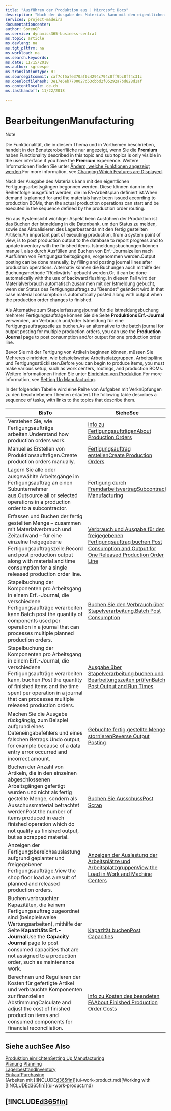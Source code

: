 ```yaml
---
title: "Ausführen der Produktion aus | Microsoft Docs"
description: "Nach der Ausgabe des Materials kann mit den eigentlichen Fertigungsarbeitsgängen begonnen werden. Diese können dann in der Reihenfolge ausgeführt werden, die im FA-Arbeitsplan definiert ist."
services: project-madeira
documentationcenter: 
author: SorenGP
ms.service: dynamics365-business-central
ms.topic: article
ms.devlang: na
ms.tgt_pltfrm: na
ms.workload: na
ms.search.keywords: 
ms.date: 11/15/2018
ms.author: sgroespe
ms.translationtype: HT
ms.sourcegitcommit: caf7cf5afe370af0c4294c794c0ff9bc8ff4c31c
ms.openlocfilehash: 3e17e6eb7700027d53cbbd2f05292a7bd828d1af
ms.contentlocale: de-ch
ms.lasthandoff: 11/22/2018

---
```

# <a name="manufacturing"></a><span data-ttu-id="83fed-103">Bearbeitungen</span><span class="sxs-lookup"><span data-stu-id="83fed-103">Manufacturing</span></span>
> [!NOTE]
> <span data-ttu-id="83fed-104">Die Funktionalität, die in diesem Thema und in Vorthemen beschrieben, handelt in der Benutzeroberfläche nur angezeigt, wenn Sie die **Premium** haben.</span><span class="sxs-lookup"><span data-stu-id="83fed-104">Functionality described in this topic and sub topics is only visible in the user interface if you have the **Premium** experience.</span></span> <span data-ttu-id="83fed-105">Weitere Informationen finden Sie unter [Ändern, welche Funktionen angezeigt werden](ui-experiences.md).</span><span class="sxs-lookup"><span data-stu-id="83fed-105">For more information, see [Changing Which Features are Displayed](ui-experiences.md).</span></span>

<span data-ttu-id="83fed-106">Nach der Ausgabe des Materials kann mit den eigentlichen Fertigungsarbeitsgängen begonnen werden. Diese können dann in der Reihenfolge ausgeführt werden, die im FA-Arbeitsplan definiert ist.</span><span class="sxs-lookup"><span data-stu-id="83fed-106">When demand is planned for and the materials have been issued according to production BOMs, then the actual production operations can start and be executed in the sequence defined by the production order routing.</span></span>  

<span data-ttu-id="83fed-107">Ein aus Systemsicht wichtiger Aspekt beim Ausführen der Produktion ist das Buchen der Istmeldung in die Datenbank, um den Status zu melden, sowie das Aktualisieren des Lagerbestands mit den fertig gestellten Artikeln.</span><span class="sxs-lookup"><span data-stu-id="83fed-107">An important part of executing production, from a system point of view, is to post production output to the database to report progress and to update inventory with the finished items.</span></span> <span data-ttu-id="83fed-108">Istmeldungsbuchungen können manuell, also durch Ausfüllen und Buchen von Erf.-Journalzeilen nach Ausführen von Fertigungsarbeitsgängen, vorgenommen werden.</span><span class="sxs-lookup"><span data-stu-id="83fed-108">Output posting can be done manually, by filling and posting journal lines after production operations.</span></span> <span data-ttu-id="83fed-109">Alternativ können die Buchungen auch mithilfe der Buchungsmethode "Rückwärts" gebucht werden.</span><span class="sxs-lookup"><span data-stu-id="83fed-109">Or, it can be done automatically with the use of backward flushing.</span></span> <span data-ttu-id="83fed-110">In diesem Fall wird der Materialverbrauch automatisch zusammen mit der Istmeldung gebucht, wenn der Status des Fertigungsauftrags zu "Beendet" geändert wird.</span><span class="sxs-lookup"><span data-stu-id="83fed-110">In that case material consumption is automatically posted along with output when the production order changes to finished.</span></span>  

<span data-ttu-id="83fed-111">Als Alternative zum Stapelerfassungsjournal für die Istmeldungsbuchung mehrerer Fertigungsaufträge können Sie die Seite **Produktions Erf.-Journal** verwenden, um Verbrauch und/oder Istmeldung für eine Fertigungsauftragszeile zu buchen.</span><span class="sxs-lookup"><span data-stu-id="83fed-111">As an alternative to the batch journal for output posting for multiple production orders, you can use the **Production Journal** page to post consumption and/or output for one production order line.</span></span>

<span data-ttu-id="83fed-112">Bevor Sie mit der Fertigung von Artikeln beginnen können, müssen Sie Mehreres einrichten, wie beispielsweise Arbeitsplatzgruppen, Arbeitspläne und Fertigungsstücklisten.</span><span class="sxs-lookup"><span data-stu-id="83fed-112">Before you can begin to produce items, you must make various setup, such as work centers, routings, and production BOMs.</span></span> <span data-ttu-id="83fed-113">Weitere Informationen finden Sie unter [Einrichten von Produktion](production-configure-production-processes.md).</span><span class="sxs-lookup"><span data-stu-id="83fed-113">For more information, see [Setting Up Manufacturing](production-configure-production-processes.md).</span></span>

<span data-ttu-id="83fed-114">In der folgenden Tabelle wird eine Reihe von Aufgaben mit Verknüpfungen zu den beschriebenen Themen erläutert.</span><span class="sxs-lookup"><span data-stu-id="83fed-114">The following table describes a sequence of tasks, with links to the topics that describe them.</span></span>   

|<span data-ttu-id="83fed-115">**Bis**</span><span class="sxs-lookup"><span data-stu-id="83fed-115">**To**</span></span>|<span data-ttu-id="83fed-116">**Siehe**</span><span class="sxs-lookup"><span data-stu-id="83fed-116">**See**</span></span>|  
|------------|-------------|  
|<span data-ttu-id="83fed-117">Verstehen Sie, wie Fertigungsaufträge arbeiten.</span><span class="sxs-lookup"><span data-stu-id="83fed-117">Understand how production orders work.</span></span>|[<span data-ttu-id="83fed-118">Info zu Fertigungsaufträgen</span><span class="sxs-lookup"><span data-stu-id="83fed-118">About Production Orders</span></span>](production-about-production-orders.md)|
|<span data-ttu-id="83fed-119">Manuelles Erstellen von Produktionsaufträgen.</span><span class="sxs-lookup"><span data-stu-id="83fed-119">Create production orders manually.</span></span>|[<span data-ttu-id="83fed-120">Fertigungsauftrag erstellen</span><span class="sxs-lookup"><span data-stu-id="83fed-120">Create Production Orders</span></span>](production-how-to-create-production-orders.md)|
|<span data-ttu-id="83fed-121">Lagern Sie alle oder ausgewählte Arbeitsgänge im Fertigungsauftrag an einen Subunternehmer aus.</span><span class="sxs-lookup"><span data-stu-id="83fed-121">Outsource all or selected operations in a production order to a subcontractor.</span></span>|[<span data-ttu-id="83fed-122">Fertigung durch Fremdarbeitsvertrag</span><span class="sxs-lookup"><span data-stu-id="83fed-122">Subcontract Manufacturing</span></span>](production-how-to-subcontract-manufacturing.md)|
|<span data-ttu-id="83fed-123">Erfassen und Buchen der fertig gestellten Menge – zusammen mit Materialverbrauch und Zeitaufwand – für eine einzelne freigegebene Fertigungsauftragszeile.</span><span class="sxs-lookup"><span data-stu-id="83fed-123">Record and post production output along with material and time consumption for a single released production order line.</span></span>|[<span data-ttu-id="83fed-124">Verbrauch und Ausgabe für den freigegebenen Fertigungsauftrag buchen.</span><span class="sxs-lookup"><span data-stu-id="83fed-124">Post Consumption and Output for One Released Production Order Line</span></span>](production-how-to-register-consumption-and-output.md)|  
|<span data-ttu-id="83fed-125">Stapelbuchung der Komponenten pro Arbeitsgang in einem Erf.-Journal, die verschiedene Fertigungsaufträge verarbeiten kann.</span><span class="sxs-lookup"><span data-stu-id="83fed-125">Batch post the quantity of components used per operation in a journal that can processes multiple planned production orders.</span></span>|[<span data-ttu-id="83fed-126">Buchen Sie den Verbrauch über Stapelverarbeitung.</span><span class="sxs-lookup"><span data-stu-id="83fed-126">Batch Post Consumption</span></span>](production-how-to-post-consumption.md)|
|<span data-ttu-id="83fed-127">Stapelbuchung der Komponenten pro Arbeitsgang in einem Erf.-Journal, die verschiedene Fertigungsaufträge verarbeiten kann, buchen.</span><span class="sxs-lookup"><span data-stu-id="83fed-127">Post the quantity of finished items and the time spent per operation in a journal that can processes multiple released production orders.</span></span>|[<span data-ttu-id="83fed-128">Ausgabe über Stapelverarbeitung buchen und Bearbeitungszeiten prüfen</span><span class="sxs-lookup"><span data-stu-id="83fed-128">Batch Post Output and Run Times</span></span>](production-how-to-post-output-quantity.md)|
|<span data-ttu-id="83fed-129">Machen Sie die Ausgabe rückgängig, zum Beispiel aufgrund eines Dateneingabefehlers und eines falschen Betrags.</span><span class="sxs-lookup"><span data-stu-id="83fed-129">Undo output, for example because of a data entry error occurred and incorrect amount.</span></span>  |[<span data-ttu-id="83fed-130">Gebuchte fertig gestellte Menge stornieren</span><span class="sxs-lookup"><span data-stu-id="83fed-130">Reverse Output Posting</span></span>](production-how-to-reverse-output-posting.md)|  
|<span data-ttu-id="83fed-131">Buchen der Anzahl von Artikeln, die in den einzelnen abgeschlossenen Arbeitsgängen gefertigt wurden und nicht als fertig gestellte Menge, sondern als Ausschussmaterial betrachtet werden</span><span class="sxs-lookup"><span data-stu-id="83fed-131">Post the number of items produced in each finished operation which do not qualify as finished output, but as scrapped material.</span></span>|[<span data-ttu-id="83fed-132">Buchen Sie Ausschuss</span><span class="sxs-lookup"><span data-stu-id="83fed-132">Post Scrap</span></span>](production-how-to-post-scrap.md)|
|<span data-ttu-id="83fed-133">Anzeigen der Fertigungsbereichsauslastung aufgrund geplanter und freigegebener Fertigungsaufträge.</span><span class="sxs-lookup"><span data-stu-id="83fed-133">View the shop floor load as a result of planned and released production orders.</span></span>|[<span data-ttu-id="83fed-134">Anzeigen der Auslastung der Arbeitsplätze und Arbeitsplatzgruppen</span><span class="sxs-lookup"><span data-stu-id="83fed-134">View the Load in Work and Machine Centers</span></span>](production-how-to-view-the-load-on-work-centers.md)|      
|<span data-ttu-id="83fed-135">Buchen verbrauchter Kapazitäten, die keinem Fertigungsauftrag zugeordnet sind (beispielsweise Wartungsarbeiten), mithilfe der Seite **Kapazitäts Erf.-Journal**</span><span class="sxs-lookup"><span data-stu-id="83fed-135">Use the **Capacity Journal** page to post consumed capacities that are not assigned to a production order, such as maintenance work.</span></span>|[<span data-ttu-id="83fed-136">Kapazität buchen</span><span class="sxs-lookup"><span data-stu-id="83fed-136">Post Capacities</span></span>](production-how-to-post-capacities.md)|  
|<span data-ttu-id="83fed-137">Berechnen und Regulieren der Kosten für gefertigte Artikel und verbrauchte Komponenten zur finanziellen Abstimmung</span><span class="sxs-lookup"><span data-stu-id="83fed-137">Calculate and adjust the cost of finished production items and consumed components for financial reconciliation.</span></span>|[<span data-ttu-id="83fed-138">Info zu Kosten des beendeten FA</span><span class="sxs-lookup"><span data-stu-id="83fed-138">About Finished Production Order Costs</span></span>](finance-about-finished-production-order-costs.md)|  

## <a name="see-also"></a><span data-ttu-id="83fed-139">Siehe auch</span><span class="sxs-lookup"><span data-stu-id="83fed-139">See Also</span></span>  
[<span data-ttu-id="83fed-140">Produktion einrichten</span><span class="sxs-lookup"><span data-stu-id="83fed-140">Setting Up Manufacturing</span></span>](production-configure-production-processes.md)  
<span data-ttu-id="83fed-141">[Planung](production-planning.md)    </span><span class="sxs-lookup"><span data-stu-id="83fed-141">[Planning](production-planning.md)    </span></span>  
[<span data-ttu-id="83fed-142">Lagerbesttand</span><span class="sxs-lookup"><span data-stu-id="83fed-142">Inventory</span></span>](inventory-manage-inventory.md)  
[<span data-ttu-id="83fed-143">Einkauf</span><span class="sxs-lookup"><span data-stu-id="83fed-143">Purchasing</span></span>](purchasing-manage-purchasing.md)  
<span data-ttu-id="83fed-144">[Arbeiten mit [!INCLUDE[d365fin](includes/d365fin_md.md)]](ui-work-product.md)</span><span class="sxs-lookup"><span data-stu-id="83fed-144">[Working with [!INCLUDE[d365fin](includes/d365fin_md.md)]](ui-work-product.md)</span></span>

## [!INCLUDE[d365fin](includes/free_trial_md.md)]  


